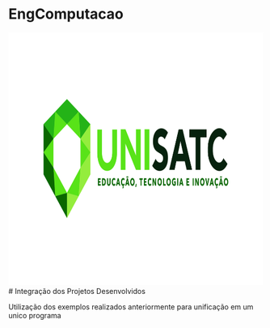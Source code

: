 # EngComputacao
<img src="https://github.com/FilipiPiucco/EngComputacao/blob/main/Public/ReadmeImagens/2_logotipo_COLORIDO_horizontal.jpg" height="500" width="800" >
# Integração dos Projetos Desenvolvidos

Utilização dos exemplos realizados anteriormente para unificação em um unico programa
